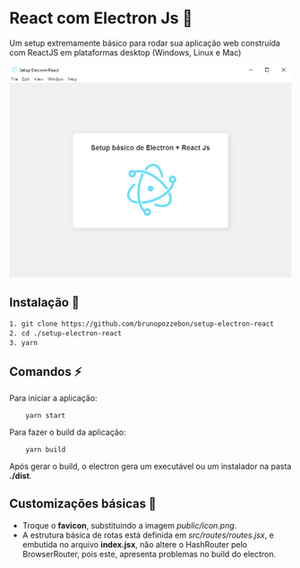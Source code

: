 # React com Electron Js :star2:

Um setup extremamente básico para rodar sua aplicação web construída com ReactJS em plataformas desktop (Windows, Linux e Mac)

![Imagem de capa](./cover.png)

## Instalação :wrench:

```bash
1. git clone https://github.com/brunopozzebon/setup-electron-react
2. cd ./setup-electron-react
3. yarn 

```

## Comandos :zap:
Para iniciar a aplicação:
```
    yarn start
```

Para fazer o build da aplicação:
```
    yarn build
```
Após gerar o build, o electron gera um executável ou um instalador na pasta **./dist**.

## Customizações básicas 🚀
* Troque o **favicon**, substituindo a imagem _public/icon.png_.
* A estrutura básica de rotas está definida em _src/routes/routes.jsx_, e embutida no arquivo **index.jsx**, não altere o HashRouter pelo BrowserRouter, pois este, apresenta problemas no build do electron.
